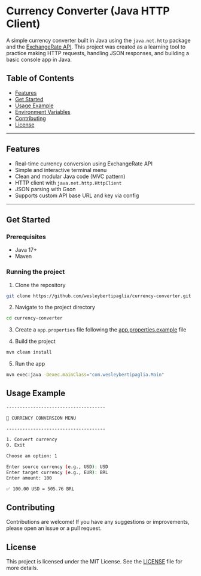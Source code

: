 # Currency Converter (Java HTTP Client)

A simple currency converter built in Java using the `java.net.http` package and the [ExchangeRate API](https://www.exchangerate-api.com). This project was created as a learning tool to practice making HTTP requests, handling JSON responses, and building a basic console app in Java.

## Table of Contents
- [Features](#features)
- [Get Started](#get-started)
- [Usage Example](#usage-example)
- [Environment Variables](#environment-variables)
- [Contributing](#contributing)
- [License](#license)

---

## Features

- Real-time currency conversion using ExchangeRate API
- Simple and interactive terminal menu
- Clean and modular Java code (MVC pattern)
- HTTP client with `java.net.http.HttpClient`
- JSON parsing with Gson
- Supports custom API base URL and key via config

---

## Get Started

### Prerequisites
- Java 17+
- Maven

### Running the project

1. Clone the repository

```bash
git clone https://github.com/wesleybertipaglia/currency-converter.git
```

2. Navigate to the project directory

```bash
cd currency-converter
```

3. Create a `app.properties` file following the [app.properties.example](./src/main/resources/app.properties.example) file

4. Build the project

```bash
mvn clean install
```

5. Run the app

```bash
mvn exec:java -Dexec.mainClass="com.wesleybertipaglia.Main"
```

## Usage Example

```bash
-------------------------------------

💱 CURRENCY CONVERSION MENU

-------------------------------------

1. Convert currency
0. Exit

Choose an option: 1

Enter source currency (e.g., USD): USD
Enter target currency (e.g., EUR): BRL
Enter amount: 100

✅ 100.00 USD = 505.76 BRL
```

## Contributing

Contributions are welcome! If you have any suggestions or improvements, please open an issue or a pull request.

## License

This project is licensed under the MIT License. See the [LICENSE](LICENSE) file for more details.
